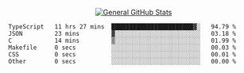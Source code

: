 <p align="center">
  <a href="https://github.com/AndyDevv">
    <img src="https://github-readme-stats.vercel.app/api?username=AndyDevv&custom_title=General%20GitHub%20Stats&theme=aura_dark" alt="General GitHub Stats">
  </a>
</p>

<!--START_SECTION:waka-->

```text
TypeScript   11 hrs 27 mins  ███████████████████████▓░   94.79 %
JSON         23 mins         ▓░░░░░░░░░░░░░░░░░░░░░░░░   03.18 %
C            14 mins         ▒░░░░░░░░░░░░░░░░░░░░░░░░   01.99 %
Makefile     0 secs          ░░░░░░░░░░░░░░░░░░░░░░░░░   00.03 %
CSS          0 secs          ░░░░░░░░░░░░░░░░░░░░░░░░░   00.01 %
Other        0 secs          ░░░░░░░░░░░░░░░░░░░░░░░░░   00.00 %
```

<!--END_SECTION:waka-->
